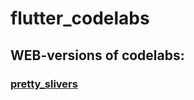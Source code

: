 # flutter_codelabs
## WEB-versions of codelabs:
### [pretty_slivers](https://pretty-slivers-ed108.web.app/#/)